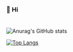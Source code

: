 ### 👋 Hi
#
![Anurag's GitHub stats](https://github-readme-stats.vercel.app/api?username=erikbackman&show_icons=true&theme=aura)

[![Top Langs](https://github-readme-stats.vercel.app/api/top-langs/?username=erikbackman&hide=javascript,html,css&theme=aura)](https://github.com/anuraghazra/github-readme-stats)

<!--
**erikbackman/erikbackman** is a ✨ _special_ ✨ repository because its `README.md` (this file) appears on your GitHub profile.

Here are some ideas to get you started:
- 🔭 I’m currently working on ...
- 🌱 I’m currently learning ...
- 👯 I’m looking to collaborate on ...
- 🤔 I’m looking for help with ...
- 💬 Ask me about ...
- 📫 How to reach me: ...
- 😄 Pronouns: ...
- ⚡ Fun fact: ...
-->
